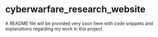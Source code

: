 # cyberwarfare_research_website
A README file will be provided very soon here with code snippets and explanations regarding my work in this project.
